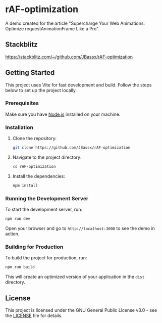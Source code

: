 # rAF-optimization

A demo created for the article "Supercharge Your Web Animations: Optimize requestAnimationFrame Like a Pro".

## Stackblitz

https://stackblitz.com/~/github.com/JBassx/rAF-optimization

## Getting Started

This project uses Vite for fast development and build. Follow the steps below to set up the project locally.

### Prerequisites

Make sure you have [Node.js](https://nodejs.org/) installed on your machine.

### Installation

1. Clone the repository:
   ```bash
   git clone https://github.com/JBassx/rAF-optimization
   ```
2. Navigate to the project directory:

   ```bash
   cd rAF-optimization
   ```

3. Install the dependencies:
   ```bash
   npm install
   ```

### Running the Development Server

To start the development server, run:

```bash
npm run dev
```

Open your browser and go to `http://localhost:3000` to see the demo in action.

### Building for Production

To build the project for production, run:

```bash
npm run build
```

This will create an optimized version of your application in the `dist` directory.

## License

This project is licensed under the GNU General Public License v3.0 - see the [LICENSE](LICENSE) file for details.
